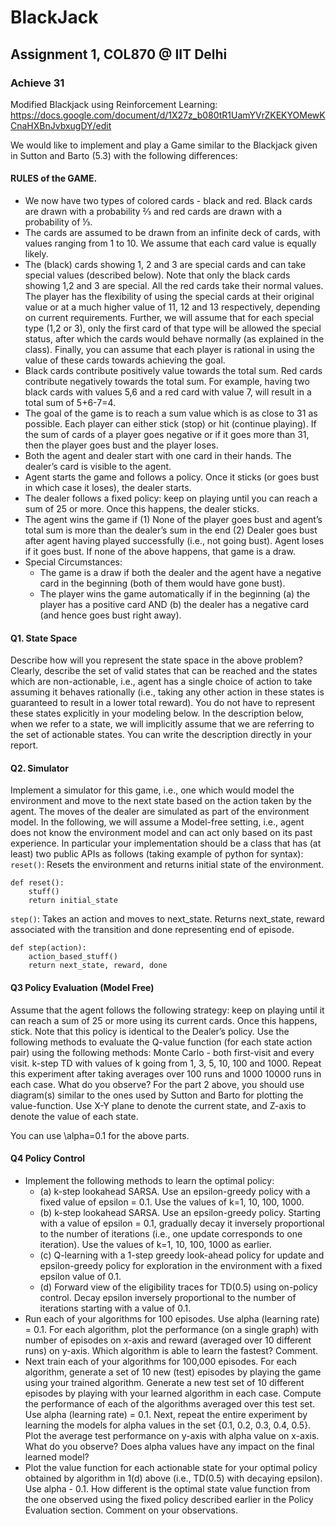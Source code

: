 # BlackJack 
## Assignment 1, COL870 @ IIT Delhi
### Achieve 31
Modified Blackjack using Reinforcement Learning: https://docs.google.com/document/d/1X27z_b080tR1UamYVrZKEKYOMewKCnaHXBnJvbxugDY/edit

We would like to implement and play a Game similar to the Blackjack given in Sutton and Barto (5.3) with the following differences:
#### RULES of the GAME.
- We now have two types of colored cards - black and red. Black cards are drawn with a probability ⅔  and red cards are drawn with a probability of ⅓. 
- The cards are assumed to be drawn from an infinite deck of cards, with values ranging from 1 to 10. We assume that each card value is equally likely.
- The (black) cards showing 1, 2 and 3 are special cards and can take special values (described below). Note that only the black cards showing 1,2 and 3 are special. All the red cards take their normal values. The player has the flexibility of using the special cards at their original value or at a much higher value of 11, 12 and 13 respectively, depending on current requirements. Further, we will assume that for each special type (1,2 or 3), only the first card of that type will be allowed the special status, after which the cards would behave normally (as explained in the class). Finally, you can assume that each player is rational in using the value of these cards towards achieving the goal.
- Black cards contribute positively value towards the total sum. Red cards contribute negatively towards the total sum. For example, having two black cards with values 5,6 and a red card with value 7, will result in a total sum of 5+6-7=4.
- The goal of the game is to reach a sum value which is as close to 31 as possible. Each player can either stick (stop) or hit (continue playing). If the sum of cards of a player goes negative or if it goes more than 31, then the player goes bust and the player loses.   
- Both the agent and dealer start with one card in their hands. The dealer’s card is visible to the agent. 
- Agent starts the game and follows a policy. Once it sticks (or goes bust in which case it loses), the dealer starts.
- The dealer follows a fixed policy: keep on playing until you can reach a sum of 25 or more. Once this happens, the dealer sticks.
- The agent wins the game if (1) None of the player goes bust and agent’s total sum is more than the dealer’s sum in the end (2) Dealer goes bust after agent having played successfully (i.e., not going bust). Agent loses if it goes bust. If none of the above happens, that game is a draw.
- Special Circumstances: 
	- The game is a draw if both the dealer and the agent have a negative card in the beginning (both of them would have gone bust).
	- The player wins the game automatically if in the beginning (a) the player has a positive card AND (b) the dealer has a negative card (and hence goes bust right away).

#### Q1. State Space
Describe how will you represent the state space in the above problem?  Clearly, describe the set of valid states that can be reached and the states which are non-actionable, i.e., agent has a single choice of action to take assuming it behaves rationally (i.e., taking any other action in these states is guaranteed to result in a lower total reward). You do not have to represent these states explicitly in your modeling below. In the description below, when we refer to a state, we will implicitly assume that we are referring to the set of actionable states. You can write the description directly in your report.

#### Q2. Simulator
Implement a simulator for this game, i.e., one which would model the environment and move to the next state based on the action taken by the agent. The moves of the dealer are simulated as part of the environment model. In the following, we will assume a Model-free setting, i.e., agent does not know the environment model and can act only based on its past experience. In particular your implementation should be a class that has (at least) two public APIs as follows (taking example of python for syntax):
```reset()```: Resets the environment and returns initial state of the environment.
```
def reset():
	stuff()
	return initial_state
```

```step()```: Takes an action and moves to next_state. Returns next_state, reward associated with the transition and done representing end of episode.
```
def step(action):
	action_based_stuff()
	return next_state, reward, done
```

#### Q3 Policy Evaluation (Model Free)
Assume that the agent follows the following strategy: keep on playing until it can reach a sum of 25 or more using its current cards. Once this happens, stick. Note that this policy is identical to the Dealer’s policy.
Use the following methods to evaluate the Q-value function (for each state action pair) using the following methods:
Monte Carlo - both first-visit and every visit.
k-step TD with values of k going from 1, 3, 5, 10, 100 and 1000. Repeat this experiment after taking averages over 100 runs and 1000 10000 runs in each case. What do you observe?
For the part 2 above, you should use diagram(s) similar to the ones used by Sutton and Barto for plotting the value-function. Use X-Y plane to denote the current state, and Z-axis to denote the value of each state.

You can use \alpha=0.1 for the above parts. 

#### Q4 Policy Control
- Implement the following methods to learn the optimal policy:
	- (a) k-step lookahead SARSA. Use an epsilon-greedy policy with a fixed value of epsilon = 0.1. Use the values of k=1, 10, 100, 1000. 
	- (b) k-step lookahead SARSA. Use an epsilon-greedy policy. Starting with a value of epsilon = 0.1, gradually decay it inversely proportional to the number of iterations (i.e., one update corresponds to one iteration). Use the values of k=1, 10, 100, 1000 as earlier.
	- (c) Q-learning with a 1-step greedy look-ahead policy for update and epsilon-greedy policy for exploration in the environment with a fixed epsilon value of 0.1.
	- (d) Forward view of the eligibility traces for TD(0.5) using on-policy control. Decay epsilon inversely proportional to the number of iterations starting with a value of 0.1.  
- Run each of your algorithms for 100 episodes. Use alpha (learning rate) = 0.1. For each algorithm, plot the performance (on a single graph) with number of episodes on x-axis and reward (averaged over 10 different runs) on y-axis. Which algorithm is able to learn the fastest? Comment.
- Next train each of your algorithms for 100,000 episodes. For each algorithm, generate a set of 10 new (test) episodes by playing the game using your trained algorithm. Generate a new test set of 10 different episodes by playing with your learned algorithm in each case. Compute the performance of each of the algorithms averaged over this test set. Use alpha (learning rate) = 0.1. Next, repeat the entire experiment by learning the models for alpha values in the set {0.1, 0.2, 0.3, 0.4, 0.5}. Plot the average test performance on y-axis with alpha value on x-axis. What do you observe? Does alpha values have any impact on the final learned model?
- Plot the value function for each actionable state for your optimal policy obtained by algorithm in 1(d) above (i.e., TD(0.5) with decaying epsilon). Use alpha - 0.1. How different is the optimal state value function from the one observed using the fixed policy described earlier in the Policy Evaluation section. Comment on your observations.


